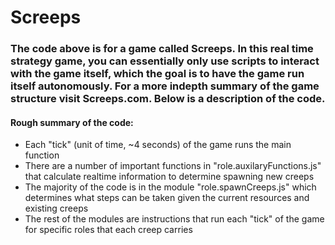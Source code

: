 # Screeps

### The code above is for a game called Screeps. In this real time strategy game, you can essentially only use scripts to interact with the game itself, which the goal is to have the game run itself autonomously. For a more indepth summary of the game structure visit Screeps.com. Below is a description of the code.

#### Rough summary of the code:
<ul>
  <li> Each "tick" (unit of time, ~4 seconds) of the game runs the main function
  <li> There are a number of important functions in "role.auxilaryFunctions.js" that calculate realtime information to determine spawning new creeps
  <li> The majority of the code is in the module "role.spawnCreeps.js" which determines what steps can be taken given the current resources and existing creeps 
  <li> The rest of the modules are instructions that run each "tick" of the game for specific roles that each creep carries
</ul>
